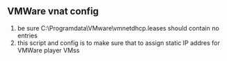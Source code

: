 VMWare vnat config
---

1. be sure C:\Programdata\VMware\vmnetdhcp.leases should contain no entries
2. this script and config is to make sure that to assign static IP addres for VMWare player VMss